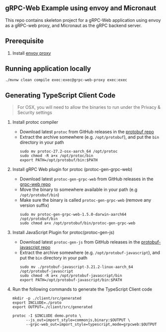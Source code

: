 ## gRPC-Web Example using envoy and Micronaut

This repo contains skeleton project for a gRPC-Web application using envoy as a gRPC-web proxy, and
Micronaut as the gRPC backend server.

## Prerequisite
1. Install [envoy proxy](https://www.envoyproxy.io/docs/envoy/latest/start/install)

## Running application locally

```shell
./mvnw clean compile exec:exec@grpc-web-proxy exec:exec
```

## Generating TypeScript Client Code

> For OSX, you will need to allow the binaries to run under the Privacy & Security settings

1. Install protoc compiler
   * Download latest `protoc` from GitHub releases in the [protobuf repo](https://github.com/protocolbuffers/protobuf/releases)
   * Extract the archive somewhere (e.g. `/opt/protobuf`), and put the `bin` directory in your path
     ```shell
     sudo mv protoc-27.2-osx-aarch_64 /opt/protoc
     sudo chmod -R a+x /opt/protoc/bin
     export PATH=/opt/protobuf/bin:$PATH
     ```
   
2. Install gRPC Web plugin for protoc (protoc-gen-grpc-web)
   * Download latest `protoc-gen-grpc-web` from GitHub releases in the [grpc-web repo](https://github.com/grpc/grpc-web/releases)
   * Move the binary to somewhere available in your path (e.g `/opt/protobuf/bin`)
   * Make sure the binary is called `protoc-gen-grpc-web` (remove any version suffix)
     ```shell
     sudo mv protoc-gen-grpc-web-1.5.0-darwin-aarch64 /opt/protobuf/bin
     sudo chmod a+x /opt/protobuf/bin/protoc-gen-grpc-web
     ```

3. Install JavaScript Plugin for protoc(protoc-gen-js)
   * Download latest `protoc-gen-js` from GitHub releases in the [protobuf-javascript repo](https://github.com/protocolbuffers/protobuf-javascript/releases)
   * Extract the archive somewhere (e.g. `/opt/protobuf-javascript`), and put the `bin` directory in your path
     ```shell
     sudo mv ./protobuf-javascript-3.21.2-linux-aarch_64 /opt/protobuf-javascript
     sudo chmod -R a+x /opt/protobuf-javascript/bin
     export PATH=/opt/protobuf-javascript/bin:$PATH
     ```


   
4. Run the following commands to generate the TypeScript Client code
   ```shell
   mkdir -p ./client/src/generated
   export INCLUDE=./proto
   export OUTPUT=./client/src/generated
   ```
   ```shell
   protoc -I $INCLUDE demo.proto \
         --js_out=import_style=commonjs,binary:$OUTPUT \
         --grpc-web_out=import_style=typescript,mode=grpcweb:$OUTPUT
   ```